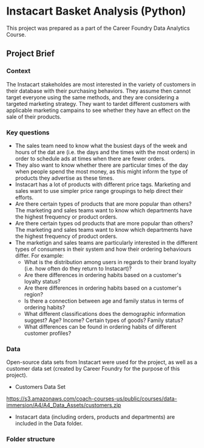 # Instacart Basket Analysis (Python)

This project was prepared as a part of the Career Foundry Data Analytics Course.

## Project Brief

### Context
The Instacart stakeholdes are most interested in the variety of customers in their database with their purchasing behaviors. They assume then cannot target everyone using the same methods, and they are considering a targeted marketing strategy. They want to tardet different customers with applicable marketing campains to see whether they have an effect on the sale of their products. 

### Key questions
* The sales team need to know  what the busiest days of the week and hours of the dat are (i.e. the days and the times with the most orders) in order to schedule ads at times when there are fewer orders.
* They also want to know whether there are particular times of the day when people spend the most money, as this might inform the type of products they advertise as these times.
* Instacart has a lot of products with different price tags. Marketing and sales want to use simpler price range groupings to help direct their efforts.
* Are there certain types of products that are more popular than others? The marketing and sales teams want to know which departments have the highest frequency or product orders.
* Are there certain types od products that are more popular than others? The marketing and sales teams want to know which departments have the highest frequency of product orders.
* The marketign and sales teams are particularly interested in the different types of consumers in their system and how their ordering behaviours differ. For example:
	* What is the distribution among users in regards to their brand loyalty (i.e. how often do they return to Instacart)?
	* Are there differences in ordering habits based on a customer's loyalty status?
	* Are there differences in ordering habits based on a customer's region?
	* Is there a connection between age and family status in terms of ordering habits?
	* What different classifications does the demographic information suggest? Age? Income? Certain types of goods? Family status?
	* What differences can be found in ordering habits of different customer profiles?
	
### Data
Open-source data sets from Instacart were used for the project, as well as a customer data set (created by Career Foundry for the purpose of this project).

* Customers Data Set

https://s3.amazonaws.com/coach-courses-us/public/courses/data-immersion/A4/A4_Data_Assets/customers.zip

* Instacart data (including orders, products and departments) are included in the Data folder.

### Folder structure




